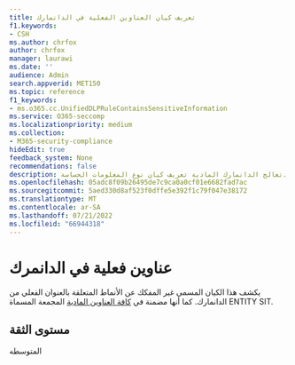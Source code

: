 ```yaml
---
title: تعريف كيان العناوين الفعلية في الدانمارك
f1.keywords:
- CSH
ms.author: chrfox
author: chrfox
manager: laurawi
ms.date: ''
audience: Admin
search.appverid: MET150
ms.topic: reference
f1_keywords:
- ms.o365.cc.UnifiedDLPRuleContainsSensitiveInformation
ms.service: O365-seccomp
ms.localizationpriority: medium
ms.collection:
- M365-security-compliance
hideEdit: true
feedback_system: None
recommendations: false
description: تعالج الدانمارك المادية تعريف كيان نوع المعلومات الحساسة.
ms.openlocfilehash: 05adc8f09b26495de7c9ca0a0cf01e6682fad7ac
ms.sourcegitcommit: 5aed330d8af523f0dffe5e392f1c79f047e38172
ms.translationtype: MT
ms.contentlocale: ar-SA
ms.lasthandoff: 07/21/2022
ms.locfileid: "66944318"
---
```

# <a name="denmark-physical-addresses"></a>عناوين فعلية في الدانمرك

يكشف هذا الكيان المسمى غير المفكك عن الأنماط المتعلقة بالعنوان الفعلي من الدانمارك. كما أنها مضمنة في [كافة العناوين المادية](sit-defn-all-physical-addresses.md) المجمعة المسماة ENTITY SIT.

## <a name="confidence-level"></a>مستوى الثقة

المتوسطه